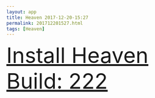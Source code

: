 ```yaml
---
layout: app
title: Heaven 2017-12-20-15:27
permalink: 201712201527.html
tags: [Heaven]
---
```

<div class="pure-g">
    <div class="pure-u-1-1" style="font-size: 4em">
        <a class="pure-button-primary" href="itms-services://?action=download-manifest&url=https%3A%2F%2Flitsungyisigono.github.io%2FTestScript%2Fmanifests%2F201712201527.plist"><i class="fa fa-download" aria-hidden="true"></i>Install Heaven Build: 222</a>
    </div>
</div>